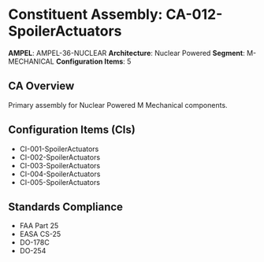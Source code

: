 # Constituent Assembly: CA-012-SpoilerActuators

**AMPEL**: AMPEL-36-NUCLEAR
**Architecture**: Nuclear Powered
**Segment**: M-MECHANICAL
**Configuration Items**: 5

## CA Overview
Primary assembly for Nuclear Powered M Mechanical components.

## Configuration Items (CIs)
- CI-001-SpoilerActuators
- CI-002-SpoilerActuators
- CI-003-SpoilerActuators
- CI-004-SpoilerActuators
- CI-005-SpoilerActuators

## Standards Compliance
- FAA Part 25
- EASA CS-25
- DO-178C
- DO-254
